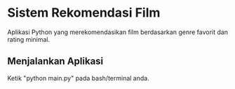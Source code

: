 # Sistem Rekomendasi Film

Aplikasi Python yang merekomendasikan film berdasarkan genre favorit dan rating minimal.

## Menjalankan Aplikasi

Ketik "python main.py" pada bash/terminal anda.
```